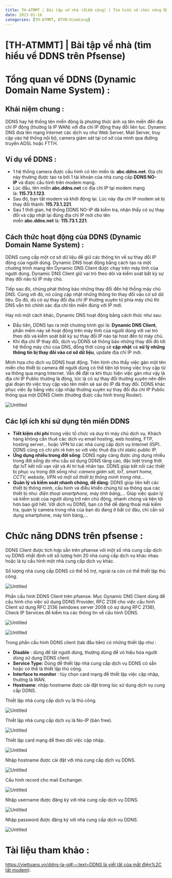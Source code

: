 ```yaml
---
title: TH-ATMMT | Bài tập về nhà (điểm cộng) | Tìm hiểu về chức năng DDNS trên pfsense
date: 2023-01-16 
categories: [TH-ATMMT, BTVN-DiemCong]
---
```




# [TH-ATMMT] | Bài tập về nhà (tìm hiểu về DDNS trên Pfsense)

# Tổng quan về DDNS (Dynamic Domain Name System) :

## Khái niệm chung :

DDNS hay hệ thống tên miền động là phương thức ánh xạ tên miền đến địa chỉ IP động (thường là IP WAN) với đỉa chỉ IP động thay đổi liên tục. Dynamic DNS đưa lên mạng Internet các dịch vụ như Web Server, Mail Server, truy cập vào hệ thống nội bộ, camera giám sát tại cơ sở của mình qua đường truyền ADSL hoặc FTTH.

## Ví dụ về DDNS :

- 1 hệ thống camera được cấu hình có tên miền là: **abc.ddns.net**. Địa chỉ này thường được tạo ra bởi 1 tài khoản của nhà cung cấp **DDNS NO-IP** và được cấu hình trên modem mạng.
- Lúc đầu, tên miền **abc.ddns.net** có địa chỉ IP tại modem mạng là: **115.73.1.123**.
- Sau đó, bạn tắt modem và khởi động lại. Lúc này địa chỉ IP modem sẽ bị thay đổi thành: **115.73.1.221**.
- Sau 1 thời gian, hệ thống DDNS NO-IP đã kiểm tra, nhận thấy có sự thay đổi và cập nhật lại đúng địa chỉ IP mới cho tên miền **abc.ddns.net** là: **115.73.1.221**.

## Cách thức hoạt động của DDNS (Dynamic Domain Name System) :

DDNS cung cấp một cơ sở dữ liệu để giữ các thông tin về sự thay đổi IP động của người dùng. Dynamic DNS hoạt động bằng cách tạo ra một chương trình mang tên Dynamic DNS Client được chạy trên máy tính của người dùng. Dynamic DNS Client giữ vai trò theo dõi và kiểm soát bất kỳ sự thay đổi nào từ IP máy chủ.

Tiếp sau đó, chúng phát thông báo những thay đổi đến hệ thống máy chủ DNS. Cùng với đó, nó cũng cập nhật những thông tin thay đổi vào cơ sở dữ liệu. Do đó, dù có sự thay đổi địa chỉ IP thường xuyên từ phía máy chủ thì DNS vẫn trỏ chính xác địa chỉ tên miền đúng với IP mới.

Hay nói một cách khác, Dynamic DNS hoạt động bằng cách thức như sau:

- Đầu tiên, DDNS tạo ra một chương trình gọi là: **Dynamic DNS Client**, phần mềm này sẽ hoạt động trên máy tính của người dùng với vai trò theo dõi và kiểm soát bất kỳ sự thay đổi IP nào tại host đến từ máy chủ.
- Khi địa chỉ IP thay đổi, dịch vụ DDNS sẽ thông báo những thay đổi đó tới hệ thống máy chủ của DNS, đồng thời cũng sẽ **cập nhật** và **xử lý những thông tin bị thay đổi vào cơ sở dữ liệu**, update địa chỉ IP mới.

Minh họa cho dịch vụ DDNS hoạt động. Trên hình cho thấy việc gán một tên miền cho thiết bị camera để người dùng có thể tiện lợi trong việc truy cập từ xa thông qua mạng Internet. Vấn đề đặt ra khi thực hiện việc gán như vậy là địa chỉ IP Public thường là động, tức là có sự thay đổi thường xuyên nên đến giai đoạn thì việc truy cập vào tên miền sẽ sai do IP đã thay đổi. DDNS khác phục việc ấy bằng việc cập nhập thường xuyên sự thay đổi địa chỉ IP Public thông qua một DDNS Clietn (thường được cấu hình trong Router).

![Untitled](/images/2023-01-16-th-atmmt-btvn-diem-cong/Untitled.png)

## Các lợi ích khi sử dụng tên miền DDNS

- **Tiết kiệm chi phí** trong việc tổ chức và duy trì máy chủ dịch vụ. Khách hàng không cần thuê các dịch vụ email hosting, web hosting, FTP, hosting server... hoặc VPN từ các nhà cung cấp dịch vụ Internet (ISP). DDNS cũng có chi phí rẻ hơn so với việc thuê địa chỉ static public IP.
- **Ứng dụng nhiều trong đời sống**: DDNS ngày càng được ứng dụng nhiều trong đời sống do nhu cầu sử dụng DDNS tăng cao, đặc biệt trong thời đại IoT kết nối vạn vật và AI trí tuệ nhân tạo. DDNS giúp kết nối các thiết bị phục vụ trong đời sống như: *camera giám sát, IoT, smart home, CCTV, website, VPN và một số thiết bị thông minh trong nhà…*
- **Quản lý và kiểm soát nhanh chóng, dễ dàng**: DDNS giúp liên kết các thiết bị thông minh, cấu hình và điều khiển chúng từ xa thông qua các thiết bị như: *điện thoại smartphone, máy tính bảng,...* Giúp việc quản lý và kiểm soát của người dùng trở nên chủ động, nhanh chóng và tiện lợi hơn bao giờ hết. Với dịch vụ DDNS, bạn có thể dễ dàng thoải mái kiểm tra, quản lý camera trong nhà của bạn dù đang ở bất cứ đâu, chỉ cần sử dụng smartphone, máy tính bảng,…

# Chức năng DDNS trên pfsense :

DDNS Client được tích hợp sẵn trên pfsense với một số nhà cung cấp dịch vụ DDNS nhất định với số lượng hơn 20 nhà cung cấp dịch vụ khác nhau hoặc là tự cấu hình một nhà cung cấp dịch vụ khác.

Số lượng nhà cung cấp DDNS có thể hỗ trợ, ngoài ra còn có thể thiết lập thủ công.

![Untitled](/images/2023-01-16-th-atmmt-btvn-diem-cong/Untitled1.png)

Phần cấu hình DDNS Client trên pfsense. Mục Gynamic DNS Client dùng để cấu hình cho việc sử dụng DDNS Provider, RFC 2136 cho việc cấu hình Client sử dụng RFC 2136 (windows server 2008 có sự dụng RFC 2136), Check IP Services để kiểm tra các thông tin về cấu hình DDNS.

![Untitled](/images/2023-01-16-th-atmmt-btvn-diem-cong/Untitled2.png)

![Untitled](/images/2023-01-16-th-atmmt-btvn-diem-cong/Untitled3.png)

Trong phần cấu hình DDNS client (tab đầu tiên) có những thiết lập như :

- **Disable** : dùng để tắt người dùng, thường dùng để vô hiệu hóa người dùng sử dụng DDNS client.
- **Service Type:** Dùng để thiết lập nhà cung cấp dịch vụ DDNS có sẵn hoặc có thể là thiết lập thủ công.
- **Interface to monitor** : tùy chọn card mạng để thiết lập việc cập nhập, thường là WAN.
- **Hostname**: nhập hostname được cài đặt trong lúc sử dụng dịch vụ cung cấp DDNS.

Thiết lập nhà cung cấp dịch vụ là thủ công.

![Untitled](/images/2023-01-16-th-atmmt-btvn-diem-cong/Untitled4.png)

Thiết lập nhà cung cấp dịch vụ là No-IP (bản free).

![Untitled](/images/2023-01-16-th-atmmt-btvn-diem-cong/Untitled5.png)

Thiết lập card mạng để theo dõi việc cập nhập.

![Untitled](/images/2023-01-16-th-atmmt-btvn-diem-cong/Untitled6.png)

Nhập hostname được cài đặt với nhà cung cấp dịch vụ DDNS.

![Untitled](/images/2023-01-16-th-atmmt-btvn-diem-cong/Untitled7.png)

Cấu hình record cho mail Exchanger.

![Untitled](/images/2023-01-16-th-atmmt-btvn-diem-cong/Untitled8.png)

Nhập username được đăng ký với nhà cung cấp dịch vụ DDNS.

![Untitled](/images/2023-01-16-th-atmmt-btvn-diem-cong/Untitled9.png)

Nhập password được đăng ký với nhà cung cấp dịch vụ DDNS.

![Untitled](/images/2023-01-16-th-atmmt-btvn-diem-cong/Untitled10.png)

# Tài liệu tham khảo :

[https://viettuans.vn/ddns-la-gi#:~:text=DDNS là viết tắt của,mất điện%2C tắt modem](https://viettuans.vn/ddns-la-gi#:~:text=DDNSl%C3%A0vi%E1%BA%BFtt%E1%BA%AFtc%E1%BB%A7a,m%E1%BA%A5t%C4%91i%E1%BB%87n%2Ct%E1%BA%AFtmodem)).